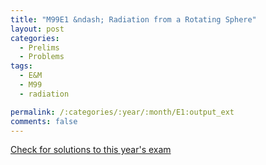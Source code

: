 ```yaml
---
title: "M99E1 &ndash; Radiation from a Rotating Sphere"
layout: post
categories:
  - Prelims
  - Problems
tags:
  - E&M
  - M99
  - radiation

permalink: /:categories/:year/:month/E1:output_ext
comments: false
---
```

<object data="1999M1E.pdf" type="application/pdf" width="100%" height="500"></object>
<div class="message"><a href='https://princetonprelim.com/prelim/3/'>Check for solutions to this year's exam</a></div>
